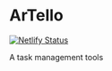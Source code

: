 # ArTello

[![Netlify Status](https://api.netlify.com/api/v1/badges/ab9c723f-5ef8-40ba-9d2d-f285c47ac085/deploy-status)](https://app.netlify.com/sites/artello/deploys)

A task management tools
